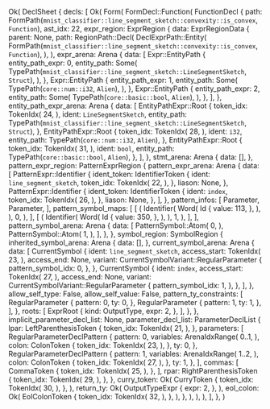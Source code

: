 Ok(
    DeclSheet {
        decls: [
            Ok(
                Form(
                    FormDecl::Function(
                        FunctionDecl {
                            path: FormPath(`mnist_classifier::line_segment_sketch::convexity::is_convex`, `Function`),
                            ast_idx: 22,
                            expr_region: ExprRegion {
                                data: ExprRegionData {
                                    parent: None,
                                    path: RegionPath::Decl(
                                        DeclExprPath::Entity(
                                            FormPath(`mnist_classifier::line_segment_sketch::convexity::is_convex`, `Function`),
                                        ),
                                    ),
                                    expr_arena: Arena {
                                        data: [
                                            Expr::EntityPath {
                                                entity_path_expr: 0,
                                                entity_path: Some(
                                                    TypePath(`mnist_classifier::line_segment_sketch::LineSegmentSketch`, `Struct`),
                                                ),
                                            },
                                            Expr::EntityPath {
                                                entity_path_expr: 1,
                                                entity_path: Some(
                                                    TypePath(`core::num::i32`, `Alien`),
                                                ),
                                            },
                                            Expr::EntityPath {
                                                entity_path_expr: 2,
                                                entity_path: Some(
                                                    TypePath(`core::basic::bool`, `Alien`),
                                                ),
                                            },
                                        ],
                                    },
                                    entity_path_expr_arena: Arena {
                                        data: [
                                            EntityPathExpr::Root {
                                                token_idx: TokenIdx(
                                                    24,
                                                ),
                                                ident: `LineSegmentSketch`,
                                                entity_path: TypePath(`mnist_classifier::line_segment_sketch::LineSegmentSketch`, `Struct`),
                                            },
                                            EntityPathExpr::Root {
                                                token_idx: TokenIdx(
                                                    28,
                                                ),
                                                ident: `i32`,
                                                entity_path: TypePath(`core::num::i32`, `Alien`),
                                            },
                                            EntityPathExpr::Root {
                                                token_idx: TokenIdx(
                                                    31,
                                                ),
                                                ident: `bool`,
                                                entity_path: TypePath(`core::basic::bool`, `Alien`),
                                            },
                                        ],
                                    },
                                    stmt_arena: Arena {
                                        data: [],
                                    },
                                    pattern_expr_region: PatternExprRegion {
                                        pattern_expr_arena: Arena {
                                            data: [
                                                PatternExpr::Identifier {
                                                    ident_token: IdentifierToken {
                                                        ident: `line_segment_sketch`,
                                                        token_idx: TokenIdx(
                                                            22,
                                                        ),
                                                    },
                                                    liason: None,
                                                },
                                                PatternExpr::Identifier {
                                                    ident_token: IdentifierToken {
                                                        ident: `index`,
                                                        token_idx: TokenIdx(
                                                            26,
                                                        ),
                                                    },
                                                    liason: None,
                                                },
                                            ],
                                        },
                                        pattern_infos: [
                                            Parameter,
                                            Parameter,
                                        ],
                                        pattern_symbol_maps: [
                                            [
                                                (
                                                    Identifier(
                                                        Word(
                                                            Id {
                                                                value: 113,
                                                            },
                                                        ),
                                                    ),
                                                    0,
                                                ),
                                            ],
                                            [
                                                (
                                                    Identifier(
                                                        Word(
                                                            Id {
                                                                value: 350,
                                                            },
                                                        ),
                                                    ),
                                                    1,
                                                ),
                                            ],
                                        ],
                                        pattern_symbol_arena: Arena {
                                            data: [
                                                PatternSymbol::Atom(
                                                    0,
                                                ),
                                                PatternSymbol::Atom(
                                                    1,
                                                ),
                                            ],
                                        },
                                    },
                                    symbol_region: SymbolRegion {
                                        inherited_symbol_arena: Arena {
                                            data: [],
                                        },
                                        current_symbol_arena: Arena {
                                            data: [
                                                CurrentSymbol {
                                                    ident: `line_segment_sketch`,
                                                    access_start: TokenIdx(
                                                        23,
                                                    ),
                                                    access_end: None,
                                                    variant: CurrentSymbolVariant::RegularParameter {
                                                        pattern_symbol_idx: 0,
                                                    },
                                                },
                                                CurrentSymbol {
                                                    ident: `index`,
                                                    access_start: TokenIdx(
                                                        27,
                                                    ),
                                                    access_end: None,
                                                    variant: CurrentSymbolVariant::RegularParameter {
                                                        pattern_symbol_idx: 1,
                                                    },
                                                },
                                            ],
                                        },
                                        allow_self_type: False,
                                        allow_self_value: False,
                                        pattern_ty_constraints: [
                                            RegularParameter {
                                                pattern: 0,
                                                ty: 0,
                                            },
                                            RegularParameter {
                                                pattern: 1,
                                                ty: 1,
                                            },
                                        ],
                                    },
                                    roots: [
                                        ExprRoot {
                                            kind: OutputType,
                                            expr: 2,
                                        },
                                    ],
                                },
                            },
                            implicit_parameter_decl_list: None,
                            parameter_decl_list: ParameterDeclList {
                                lpar: LeftParenthesisToken {
                                    token_idx: TokenIdx(
                                        21,
                                    ),
                                },
                                parameters: [
                                    RegularParameterDeclPattern {
                                        pattern: 0,
                                        variables: ArenaIdxRange(
                                            0..1,
                                        ),
                                        colon: ColonToken {
                                            token_idx: TokenIdx(
                                                23,
                                            ),
                                        },
                                        ty: 0,
                                    },
                                    RegularParameterDeclPattern {
                                        pattern: 1,
                                        variables: ArenaIdxRange(
                                            1..2,
                                        ),
                                        colon: ColonToken {
                                            token_idx: TokenIdx(
                                                27,
                                            ),
                                        },
                                        ty: 1,
                                    },
                                ],
                                commas: [
                                    CommaToken {
                                        token_idx: TokenIdx(
                                            25,
                                        ),
                                    },
                                ],
                                rpar: RightParenthesisToken {
                                    token_idx: TokenIdx(
                                        29,
                                    ),
                                },
                            },
                            curry_token: Ok(
                                CurryToken {
                                    token_idx: TokenIdx(
                                        30,
                                    ),
                                },
                            ),
                            return_ty: Ok(
                                OutputTypeExpr {
                                    expr: 2,
                                },
                            ),
                            eol_colon: Ok(
                                EolColonToken {
                                    token_idx: TokenIdx(
                                        32,
                                    ),
                                },
                            ),
                        },
                    ),
                ),
            ),
        ],
    },
)